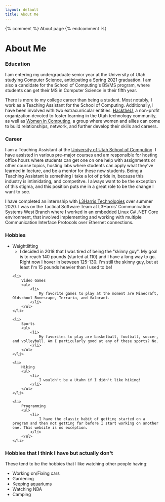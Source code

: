 ```yaml
---
layout: default
title: About Me
---
```


{% comment %} About page {% endcomment %}

<h1>About Me</h1>

<h3>Education</h3>
<p>I am entering my undergraduate senior year at the University of Utah studying Computer Science, anticipating a Spring 2021 graduation. I am also a candidate for the School of Computing's BS/MS program, where students can get their MS in Computer Science in their fifth year.</p>

<p>There is more to my college career than being a student. Most notably, I work as a Teaching Assistant for the School of Computing. Additionally, I have been involved with two extracurricular entities. <a href="https://hacktheu.org" target="_blank">HacktheU</a>, a non-profit organization devoted to foster learning in the Utah technology community, as well as <a href="https://wic.utahclubs.org" target="_blank">Women in Computing</a>, a group where women and allies can come to build relationships, network, and further develop their skills and careers.</p>

<h3>Career</h3>
<p>I am a Teaching Assistant at the <a href="https://cs.utah.edu" target="_blank">University of Utah School of Computing</a>. I have assisted in various pre-major courses and am responsible for hosting office hours where students can get one on one help with assignments or other course topics, hosting labs where students can apply what they've learned in lecture, and be a mentor for these new students. Being a Teaching Assistant is something I take a lot of pride in, because this industry is intimidating, and competitve. I always want to be the exception of this stigma, and this position puts me in a great role to be the change I want to see.</p>

<p>I have completed an internship with <a href="https://l3harris.com" target="_blank">L3Harris Technologies</a> over summer 2020. I was on the Tactical Software Team at L3Harris' Communication Systems West Branch where I worked in an embedded Linux C# .NET Core environment, that involved implementing and working with multiple Communication Interface Protocols over Ethernet connections.</p>


<h3>Hobbies</h3>
<ul>
	<li>
		Weightlifting 
		<ul>
			<li>
				I decided in 2018 that I was tired of being the "skinny guy". My goal is to reach 140 pounds (started at 110) and I have a long way to go. Right now I hover in between 125-130. I'm still the skinny guy, but at least I'm 15 pounds heavier than I used to be!
			</li>
		</ul>
	</li>

	<li>
		Video Games
		<ul>
			<li>
				My favorite games to play at the moment are Minecraft, Oldschool Runescape, Terraria, and Valorant.
			</li>
		</ul>
	</li>

	<li>
		Sports
		<ul>
			<li>
				My favorites to play are basketball, football, soccer, and volleyball. Am I particularly good at any of these sports? No.
			</li>
		</ul>
	</li>

	<li>
		Hiking
		<ul>
			<li>
				I wouldn't be a Utahn if I didn't like hiking!
			</li>
		</ul>
	</li>

	<li>
		Programming
		<ul>
			<li> 
				I have the classic habit of getting started on a program and then not getting far before I start working on another one. This website is no exception.
			</li>
		</ul>
	</li>
</ul>

<h3>Hobbies that I think I have but actually don't</h3>
<p>These tend to be the hobbies that I like watching other people having:</p>
<ul>
 	<li>Working on/Fixing cars</li>
	<li>Gardening</li>
	<li>Keeping aquariums</li>
	<li>Watching NBA</li>
	<li>Camping</li>
</ul>
